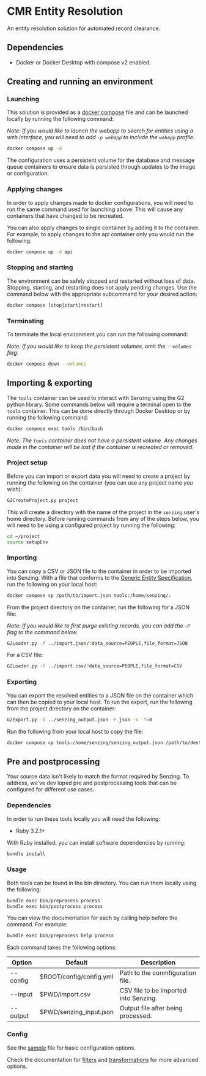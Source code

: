 # CMR Entity Resolution

An entity resolution solution for automated record clearance.

## Dependencies

- Docker or Docker Desktop with compose v2 enabled.

## Creating and running an environment

### Launching

This solution is provided as a [docker compose][docker-compose] file and can be
launched locally by running the following command:

*Note: If you would like to launch the webapp to search for entities using a web
interface, you will need to add `-p webapp` to include the `webapp` profile.*

```bash
docker compose up -d
```

The configuration uses a persistent volume for the database and message queue
containers to ensure data is persisted through updates to the image or
configuration.

### Applying changes

In order to apply changes made to docker configurations, you will need to run the
same command used for launching above. This will cause any containers that have
changed to be recreated.

You can also apply changes to single container by adding it to the container.
For example, to apply changes to the api container only you would run the
following:

```bash
docker compose up -d api
```

### Stopping and starting

The environment can be safely stopped and restarted without loss of data.
Stopping, starting, and restarting does not apply pending changes. Use the
command below with the appropriate subcommand for your desired action:

```bash
docker compose [stop|start|restart]
```

### Terminating

To terminate the local environment you can run the following command:

*Note: If you would like to keep the persistent volumes, omit the `--volumes`
flag.*

```bash
docker compose down --volumes
```

## Importing & exporting

The `tools` container can be used to interact with Senzing using the G2 python
library. Some commands below will require a terminal open to the `tools`
container. This can be done directly through Docker Desktop or by running the
following command:

```bash
docker compose exec tools /bin/bash
```

*Note: The `tools` container does not have a persistent volume. Any changes made
in the container will be lost if the container is recreated or removed.*

### Project setup

Before you can import or export data you will need to create a project by
running the following on the container (you can use any project name you wish):

```bash
G2CreateProject.py project
```

This will create a directory with the name of the project in the `senzing`
user's home directory. Before running commands from any of the steps below,
you will need to be using a configured project by running the following:

```bash
cd ~/project
source setupEnv
```

### Importing

You can copy a CSV or JSON file to the container in order to be imported into
Senzing. With a file that conforms to the
[Generic Entity Specification][entity-spec], run the following on your local
host:

```bash
docker compose cp /path/to/import.json tools:/home/senzing/.
```

From the project directory on the container, run the following for a JSON file:

*Note: If you would like to first purge existing records, you can add the `-P`
flag to the command below.*

```bash
G2Loader.py -f ../import.json/?data_source=PEOPLE,file_format=JSON
```

For a CSV file:

```bash
G2Loader.py -f ../import.csv/?data_source=PEOPLE,file_format=CSV
```

### Exporting

You can export the resolved entities to a JSON file on the container which can
then be copied to your local host. To run the export, run the following from the
project directory on the container:

```bash
G2Export.py -o ../senzing_output.json -F json -x -f=0
```

Run the following from your local host to copy the file:

```bash
docker compose cp tools:/home/senzing/senzing_output.json /path/to/destination/. 
```

## Pre and postprocessing

Your source data isn't likely to match the format required by Senzing. To
address, we've dev loped pre and postprocessing tools that can be configured for
different use cases.

### Dependencies

In order to run these tools locally you will need the following:

- Ruby 3.2.1+

With Ruby installed, you can install software dependencies by running:

```bash
bundle install
```

### Usage

Both tools can be found in the bin directory. You can run them locally using the
following:

```bash
bundle exec bin/preprocess process
bundle exec bin/postprocess process
```

You can view the documentation for each by calling help before the command. For
example:

```bash
bundle exec bin/preprocess help process
```

Each command takes the following options:

| Option   | Default                 | Description                          |
|----------|-------------------------|--------------------------------------|
| --config  | $ROOT/config/config.yml   | Path to the conmfiguration file.       |
| --input  | $PWD/import.csv         | CSV file to be imported into Senzing. |
| --output | $PWD/senzing_input.json | Output file after being processed.    |

### Config

See the [sample][sample-config] file for basic configuration options.

Check the documentation for [filters][filters] and
[transformations][transformations] for more advanced options.

[docker-compose]: https://docs.docker.com/compose/
[entity-spec]: https://senzing.zendesk.com/hc/en-us/articles/231925448-Generic-Entity-Specification-Data-Mapping
[filters]: docs/filters.md
[sample-config]: config/config.sample.yml
[transformations]: docs/transformations.md
